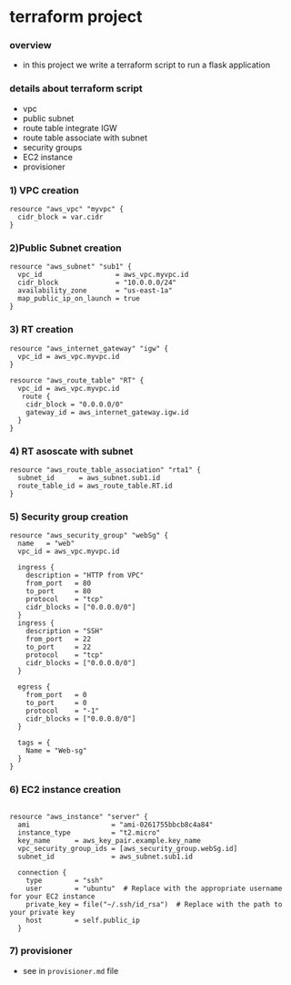 # terraform project 
### overview 
- in this project we write a terraform script to run a flask application
### details about terraform script
- vpc 
- public subnet
- route table integrate IGW
- route table associate with subnet
- security groups
- EC2 instance
- provisioner
### 1) VPC creation
```
resource "aws_vpc" "myvpc" {
  cidr_block = var.cidr
}
```
### 2)Public Subnet creation
```
resource "aws_subnet" "sub1" {
  vpc_id                  = aws_vpc.myvpc.id
  cidr_block              = "10.0.0.0/24"
  availability_zone       = "us-east-1a"
  map_public_ip_on_launch = true
}
```
### 3) RT creation
```
resource "aws_internet_gateway" "igw" {
  vpc_id = aws_vpc.myvpc.id
}

resource "aws_route_table" "RT" {
  vpc_id = aws_vpc.myvpc.id
   route {
    cidr_block = "0.0.0.0/0"
    gateway_id = aws_internet_gateway.igw.id
  }
}
```
### 4) RT asoscate with subnet
```
resource "aws_route_table_association" "rta1" {
  subnet_id      = aws_subnet.sub1.id
  route_table_id = aws_route_table.RT.id
}
```
### 5) Security group creation
```
resource "aws_security_group" "webSg" {
  name   = "web"
  vpc_id = aws_vpc.myvpc.id

  ingress {
    description = "HTTP from VPC"
    from_port   = 80
    to_port     = 80
    protocol    = "tcp"
    cidr_blocks = ["0.0.0.0/0"]
  }
  ingress {
    description = "SSH"
    from_port   = 22
    to_port     = 22
    protocol    = "tcp"
    cidr_blocks = ["0.0.0.0/0"]
  }

  egress {
    from_port   = 0
    to_port     = 0
    protocol    = "-1"
    cidr_blocks = ["0.0.0.0/0"]
  }

  tags = {
    Name = "Web-sg"
  }
}
```
### 6) EC2 instance creation
```

resource "aws_instance" "server" {
  ami                    = "ami-0261755bbcb8c4a84"
  instance_type          = "t2.micro"
  key_name      = aws_key_pair.example.key_name
  vpc_security_group_ids = [aws_security_group.webSg.id]
  subnet_id              = aws_subnet.sub1.id

  connection {
    type        = "ssh"
    user        = "ubuntu"  # Replace with the appropriate username for your EC2 instance
    private_key = file("~/.ssh/id_rsa")  # Replace with the path to your private key
    host        = self.public_ip
  }
  ```
### 7) provisioner
- see in `provisioner.md` file
